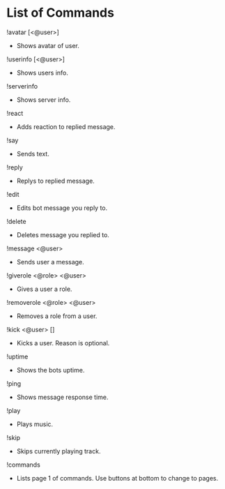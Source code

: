 # List of Commands


!avatar [<@user>]

- Shows avatar of user.

!userinfo [<@user>]

- Shows users info.

!serverinfo

- Shows server info.

!react <emoji>
  
- Adds reaction to replied message.

!say <some text>
  
- Sends text.

!reply <some text>
  
- Replys to replied message.

!edit <some text>
  
- Edits bot message you reply to.

!delete
  
- Deletes message you replied to.

!message <@user> <some text>
  
- Sends user a message.

!giverole <@role> <@user>
  
- Gives a user a role.

!removerole <@role> <@user>
  
- Removes a role from a user.

!kick <@user> [<reason>]
  
- Kicks a user. Reason is optional.

!uptime
  
- Shows the bots uptime.

!ping
  
- Shows message response time.
  
!play
- Plays music.
  
!skip
- Skips currently playing track.

!commands
  
- Lists page 1 of commands. Use buttons at bottom to change to pages. 
